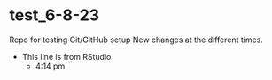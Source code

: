 # test_6-8-23
Repo for testing Git/GitHub setup
New changes at the different times.
- This line is from RStudio 
    - 4:14 pm
